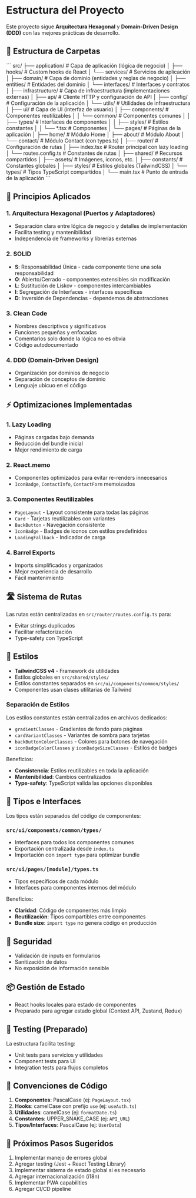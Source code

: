 # Estructura del Proyecto

Este proyecto sigue **Arquitectura Hexagonal** y **Domain-Driven Design (DDD)** con las mejores prácticas de desarrollo.

## 📁 Estructura de Carpetas

\`\`\`
src/
├── application/          # Capa de aplicación (lógica de negocio)
│   ├── hooks/           # Custom hooks de React
│   └── services/        # Servicios de aplicación
│
├── domain/              # Capa de dominio (entidades y reglas de negocio)
│   ├── entities/        # Entidades del dominio
│   └── interfaces/      # Interfaces y contratos
│
├── infrastructure/      # Capa de infraestructura (implementaciones externas)
│   ├── api/            # Cliente HTTP y configuración de API
│   ├── config/         # Configuración de la aplicación
│   └── utils/          # Utilidades de infraestructura
│
├── ui/                  # Capa de UI (interfaz de usuario)
│   ├── components/     # Componentes reutilizables
│   │   └── common/     # Componentes comunes
│   │       ├── types/  # Interfaces de componentes
│   │       ├── styles/ # Estilos constantes
│   │       └── *.tsx   # Componentes
│   └── pages/          # Páginas de la aplicación
│       ├── home/       # Módulo Home
│       ├── about/      # Módulo About
│       └── contact/    # Módulo Contact (con types.ts)
│
├── router/             # Configuración de rutas
│   ├── index.tsx       # Router principal con lazy loading
│   └── routes.config.ts # Constantes de rutas
│
├── shared/             # Recursos compartidos
│   ├── assets/         # Imágenes, iconos, etc.
│   ├── constants/      # Constantes globales
│   ├── styles/         # Estilos globales (TailwindCSS)
│   └── types/          # Tipos TypeScript compartidos
│
└── main.tsx            # Punto de entrada de la aplicación
\`\`\`

## 🎯 Principios Aplicados

### 1. **Arquitectura Hexagonal (Puertos y Adaptadores)**
- Separación clara entre lógica de negocio y detalles de implementación
- Facilita testing y mantenibilidad
- Independencia de frameworks y librerías externas

### 2. **SOLID**
- **S**: Responsabilidad Única - cada componente tiene una sola responsabilidad
- **O**: Abierto/Cerrado - componentes extensibles sin modificación
- **L**: Sustitución de Liskov - componentes intercambiables
- **I**: Segregación de Interfaces - interfaces específicas
- **D**: Inversión de Dependencias - dependemos de abstracciones

### 3. **Clean Code**
- Nombres descriptivos y significativos
- Funciones pequeñas y enfocadas
- Comentarios solo donde la lógica no es obvia
- Código autodocumentado

### 4. **DDD (Domain-Driven Design)**
- Organización por dominios de negocio
- Separación de conceptos de dominio
- Lenguaje ubicuo en el código

## ⚡ Optimizaciones Implementadas

### 1. **Lazy Loading**
- Páginas cargadas bajo demanda
- Reducción del bundle inicial
- Mejor rendimiento de carga

### 2. **React.memo**
- Componentes optimizados para evitar re-renders innecesarios
- `IconBadge`, `ContactInfo`, `ContactForm` memoizados

### 3. **Componentes Reutilizables**
- `PageLayout` - Layout consistente para todas las páginas
- `Card` - Tarjetas reutilizables con variantes
- `BackButton` - Navegación consistente
- `IconBadge` - Badges de iconos con estilos predefinidos
- `LoadingFallback` - Indicador de carga

### 4. **Barrel Exports**
- Imports simplificados y organizados
- Mejor experiencia de desarrollo
- Fácil mantenimiento

## 🛣️ Sistema de Rutas

Las rutas están centralizadas en `src/router/routes.config.ts` para:
- Evitar strings duplicados
- Facilitar refactorización
- Type-safety con TypeScript

## 🎨 Estilos

- **TailwindCSS v4** - Framework de utilidades
- Estilos globales en `src/shared/styles/`
- Estilos constantes separados en `src/ui/components/common/styles/`
- Componentes usan clases utilitarias de Tailwind

### Separación de Estilos

Los estilos constantes están centralizados en archivos dedicados:
- `gradientClasses` - Gradientes de fondo para páginas
- `cardVariantClasses` - Variantes de sombra para tarjetas
- `backButtonColorClasses` - Colores para botones de navegación
- `iconBadgeColorClasses` y `iconBadgeSizeClasses` - Estilos de badges

Beneficios:
- **Consistencia**: Estilos reutilizables en toda la aplicación
- **Mantenibilidad**: Cambios centralizados
- **Type-safety**: TypeScript valida las opciones disponibles

## 📝 Tipos e Interfaces

Los tipos están separados del código de componentes:

### `src/ui/components/common/types/`
- Interfaces para todos los componentes comunes
- Exportación centralizada desde `index.ts`
- Importación con `import type` para optimizar bundle

### `src/ui/pages/[module]/types.ts`
- Tipos específicos de cada módulo
- Interfaces para componentes internos del módulo

Beneficios:
- **Claridad**: Código de componentes más limpio
- **Reutilización**: Tipos compartibles entre componentes
- **Bundle size**: `import type` no genera código en producción

## 🔐 Seguridad

- Validación de inputs en formularios
- Sanitización de datos
- No exposición de información sensible

## 📦 Gestión de Estado

- React hooks locales para estado de componentes
- Preparado para agregar estado global (Context API, Zustand, Redux)

## 🧪 Testing (Preparado)

La estructura facilita testing:
- Unit tests para servicios y utilidades
- Component tests para UI
- Integration tests para flujos completos

## 📝 Convenciones de Código

1. **Componentes**: PascalCase (ej: `PageLayout.tsx`)
2. **Hooks**: camelCase con prefijo `use` (ej: `useAuth.ts`)
3. **Utilidades**: camelCase (ej: `formatDate.ts`)
4. **Constantes**: UPPER_SNAKE_CASE (ej: `API_URL`)
5. **Tipos/Interfaces**: PascalCase (ej: `UserData`)

## 🚀 Próximos Pasos Sugeridos

1. Implementar manejo de errores global
2. Agregar testing (Jest + React Testing Library)
3. Implementar sistema de estado global si es necesario
4. Agregar internacionalización (i18n)
5. Implementar PWA capabilities
6. Agregar CI/CD pipeline
